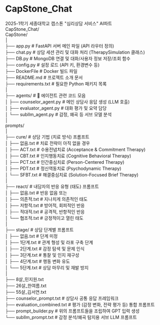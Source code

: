 # CapStone_Chat
2025-1학기 세종대학교 캡스톤 "심리상담 서비스" AI파트  
CapStone_Chat/    
CapStone/  
│  
├── app.py                # FastAPI 서버 메인 파일 (API 라우터 정의)  
├── chat.py               # 상담 세션 관리 및 대화 처리 (TherapySimulation 클래스)  
├── DB.py                 # MongoDB 연결 및 대화/사용자 정보 저장/조회 함수  
├── config.py             # 설정 로드 (API 키, 환경변수 등)  
├── DockerFile            # Docker 빌드 파일  
├── README.md             # 프로젝트 소개 문서  
├── requirements.txt      # 필요한 Python 패키지 목록  
│  
├── agents/               # 🤖 에이전트 관련 코드 모음  
│   ├── counselor_agent.py    # 메인 상담사 응답 생성 (LLM 호출)  
│   ├── evaluator_agent.py    # 대화 평가 및 요약 담당  
│   └── subllm_agent.py       # 감정, 왜곡 등 서브 모델 분석  
│  
prompts/  
│  
├── cure/                     # 상담 기법 (치료 방식) 프롬프트  
│   ├── 없음.txt                 # 치료 전략이 아직 없을 경우  
│   ├── ACT.txt                 # 수용전념치료 (Acceptance & Commitment Therapy)  
│   ├── CBT.txt                 # 인지행동치료 (Cognitive Behavioral Therapy)  
│   ├── PCT.txt                 # 인간중심치료 (Person-Centered Therapy)  
│   ├── PDT.txt                 # 정신역동치료 (Psychodynamic Therapy)  
│   └── SFBT.txt                # 해결중심치료 (Solution-Focused Brief Therapy)  
│  
├── react/                    # 내담자의 반응 유형 (태도) 프롬프트  
│   ├── 없음.txt                 # 반응 없음 또는   
│   ├── 의존적.txt               # 지나치게 의존적인 태도  
│   ├── 저항적.txt               # 방어적, 회피적인 반응  
│   ├── 적대적.txt               # 공격적, 반항적인 반응  
│   └── 협조적.txt               # 긍정적이고 열린 태도  
│  
├── stage/                    # 상담 단계별 프롬프트  
│   ├── 없음.txt                 # 단계 미정  
│   ├── 1단계.txt                # 관계 형성 및 라포 구축 단계  
│   ├── 2단계.txt                # 감정 탐색 및 문제 인식  
│   ├── 3단계.txt                # 통찰 및 인지 재구성  
│   ├── 4단계.txt                # 행동 변화 유도  
│   └── 5단계.txt                # 상담 마무리 및 재발 방지  
│  
├── 8살_민지원.txt  
├──  26살_한여름.txt  
├──  55살_김서연.txt  
├── counselor_prompt.txt     # 상담사 공통 응답 프레임워크  
├── evaluation_combined.txt  # 평가 (감정 변화, 전략 평가 등) 통합 프롬프트     
├── prompt_builder.py        # 위의 프롬프트들을 조립하여 GPT 입력 생성  
└── subllm_prompt.txt        # 감정 분석/왜곡 탐지용 서브 LLM 프롬프트  